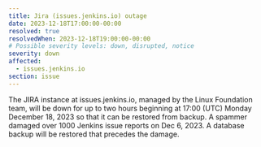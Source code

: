 ```yaml
---
title: Jira (issues.jenkins.io) outage
date: 2023-12-18T17:00:00-00:00
resolved: true
resolvedWhen: 2023-12-18T19:00:00-00:00
# Possible severity levels: down, disrupted, notice
severity: down
affected:
  - issues.jenkins.io
section: issue
---
```

The JIRA instance at issues.jenkins.io, managed by the Linux Foundation team, will be down for up to two hours beginning at 17:00 (UTC) Monday December 18, 2023 so that it can be restored from backup.
A spammer damaged over 1000 Jenkins issue reports on Dec 6, 2023.
A database backup will be restored that precedes the damage.

